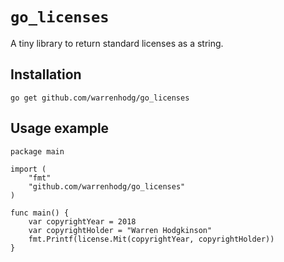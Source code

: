 # `go_licenses`
A tiny library to return standard licenses as a string.

## Installation
`go get github.com/warrenhodg/go_licenses`

## Usage example
```
package main

import (
    "fmt"
    "github.com/warrenhodg/go_licenses"
)

func main() {
    var copyrightYear = 2018
    var copyrightHolder = "Warren Hodgkinson"
    fmt.Printf(license.Mit(copyrightYear, copyrightHolder))
}
```
